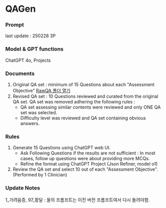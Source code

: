 # QAGen

### Prompt 
last update : 250228 3P

### Model & GPT functions
ChatGPT 4o, Projects <MCQ Generator>

### Documents
1. Original QA set : minimum of 15 Questions about each "Assessment Objective"
   [RawQA 폴더 열기](./RawQA)
2. Revised QA set : 10 Questions reviewed and curated from the original QA set. QA set was removed adhering the following rules : 
   - QA set assessing similar contents were reviewed and only ONE QA set was selected.
   - Difficulty level was reviewed and QA set containing obvious answers.

### Rules 
1. Generate 15 Questions using ChatGPT web UI.
   - Ask Following Questions if the results are not sufficient
        : In most cases, follow up questions were about providing more MCQs.
   - Refine the format using ChatGPT Project (Json Refiner, model o1)
2. Review the QA set and select 10 out of each "Assessment Objective". (Performed by 1 Clinician)  

### Update Notes
1_가려움증, 97_황달 : 둘의 프롬프트는 이전 버전 프롬프트여서 다시 돌려야함.
